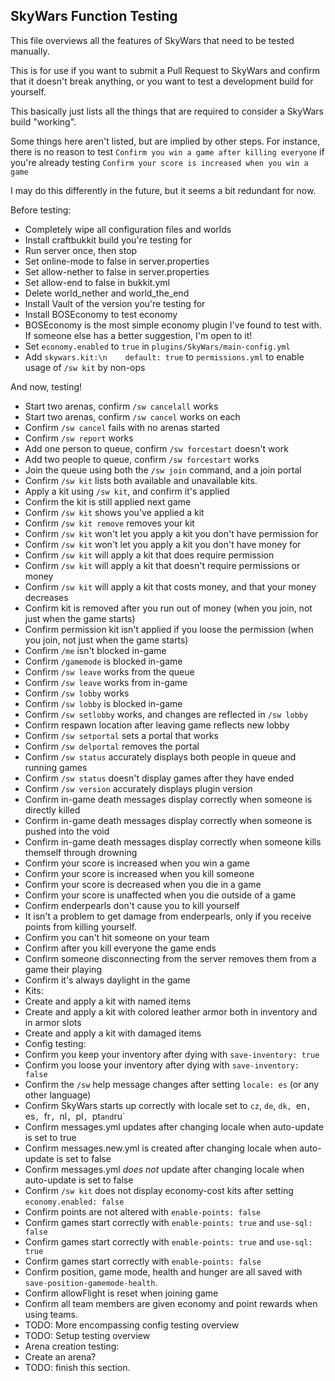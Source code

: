 SkyWars Function Testing
------------------------

This file overviews all the features of SkyWars that need to be tested manually.

This is for use if you want to submit a Pull Request to SkyWars and confirm that it doesn't break anything, or you want to test a development build for yourself.

This basically just lists all the things that are required to consider a SkyWars build "working".

Some things here aren't listed, but are implied by other steps. For instance, there is no reason to test `Confirm you win a game after killing everyone`
if you're already testing `Confirm your score is increased when you win a game`

I may do this differently in the future, but it seems a bit redundant for now.

Before testing:

* Completely wipe all configuration files and worlds
* Install craftbukkit build you're testing for
* Run server once, then stop
* Set online-mode to false in server.properties
* Set allow-nether to false in server.properties
* Set allow-end to false in bukkit.yml
* Delete world_nether and world_the_end
* Install Vault of the version you're testing for
* Install BOSEconomy to test economy
 * BOSEconomy is the most simple economy plugin I've found to test with. If someone else has a better suggestion, I'm open to it!
* Set `economy.enabled` to `true` in `plugins/SkyWars/main-config.yml`
* Add `skywars.kit:\n    default: true` to `permissions.yml` to enable usage of `/sw kit` by non-ops

And now, testing!

* Start two arenas, confirm `/sw cancelall` works
* Start two arenas, confirm `/sw cancel` works on each
* Confirm `/sw cancel` fails with no arenas started
* Confirm `/sw report` works
* Add one person to queue, confirm `/sw forcestart` doesn't work
* Add two people to queue, confirm `/sw forcestart` works
* Join the queue using both the `/sw join` command, and a join portal
* Confirm `/sw kit` lists both available and unavailable kits.
* Apply a kit using `/sw kit`, and confirm it's applied
* Confirm the kit is still applied next game
* Confirm `/sw kit` shows you've applied a kit
* Confirm `/sw kit remove` removes your kit
* Confirm `/sw kit` won't let you apply a kit you don't have permission for
* Confirm `/sw kit` won't let you apply a kit you don't have money for
* Confirm `/sw kit` will apply a kit that does require permission
* Confirm `/sw kit` will apply a kit that doesn't require permissions or money
* Confirm `/sw kit` will apply a kit that costs money, and that your money decreases
* Confirm kit is removed after you run out of money (when you join, not just when the game starts)
* Confirm permission kit isn't applied if you loose the permission (when you join, not just when the game starts)
* Confirm `/me` isn't blocked in-game
* Confirm `/gamemode` is blocked in-game
* Confirm `/sw leave` works from the queue
* Confirm `/sw leave` works from in-game
* Confirm `/sw lobby` works
* Confirm `/sw lobby` is blocked in-game
* Confirm `/sw setlobby` works, and changes are reflected in `/sw lobby`
* Confirm respawn location after leaving game reflects new lobby
* Confirm `/sw setportal` sets a portal that works
* Confirm `/sw delportal` removes the portal
* Confirm `/sw status` accurately displays both people in queue and running games
* Confirm `/sw status` doesn't display games after they have ended
* Confirm `/sw version` accurately displays plugin version
* Confirm in-game death messages display correctly when someone is directly killed
* Confirm in-game death messages display correctly when someone is pushed into the void
* Confirm in-game death messages display correctly when someone kills themself through drowning
* Confirm your score is increased when you win a game
* Confirm your score is increased when you kill someone
* Confirm your score is decreased when you die in a game
* Confirm your score is unaffected when you die outside of a game
* Confirm enderpearls don't cause you to kill yourself
 * It isn't a problem to get damage from enderpearls, only if you receive points from killing yourself.
* Confirm you can't hit someone on your team
* Confirm after you kill everyone the game ends
* Confirm someone disconnecting from the server removes them from a game their playing
* Confirm it's always daylight in the game
* Kits:
 * Create and apply a kit with named items
 * Create and apply a kit with colored leather armor both in inventory and in armor slots
 * Create and apply a kit with damaged items
* Config testing:
 * Confirm you keep your inventory after dying with `save-inventory: true`
 * Confirm you loose your inventory after dying with `save-inventory: false`
 * Confirm the `/sw` help message changes after setting `locale: es` (or any other language)
 * Confirm SkyWars starts up correctly with locale set to `cz`, `de`, `dk, `en`, `es`, `fr`, `nl`, `pl`, `pt` and `ru`
 * Confirm messages.yml updates after changing locale when auto-update is set to true
 * Confirm messages.new.yml is created after changing locale when auto-update is set to false
 * Confirm messages.yml *does not* update after changing locale when auto-update is set to false
 * Confirm `/sw kit` does not display economy-cost kits after setting `economy.enabled: false`
 * Confirm points are not altered with `enable-points: false`
 * Confirm games start correctly with `enable-points: true` and `use-sql: false`
 * Confirm games start correctly with `enable-points: true` and `use-sql: true`
 * Confirm games start correctly with `enable-points: false`
 * Confirm position, game mode, health and hunger are all saved with `save-position-gamemode-health`.
 * Confirm allowFlight is reset when joining game
 * Confirm all team members are given economy and point rewards when using teams.
 * TODO: More encompassing config testing overview
* TODO: Setup testing overview
* Arena creation testing:
 * Create an arena?
 * TODO: finish this section.
